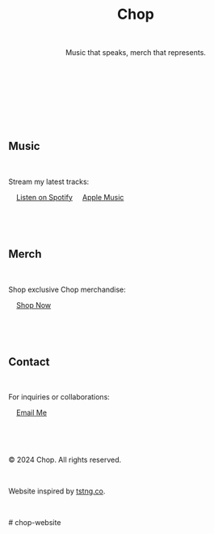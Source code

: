 <!DOCTYPE html>
<html lang="en">
<head>
  <meta charset="UTF-8">
  <meta name="viewport" content="width=device-width, initial-scale=1.0">
  <title>Chop | Official Website</title>
  <style>
    body {
      margin: 0;
      font-family: Arial, sans-serif;
      background-color: #000;
      color: #fff;
      text-align: center;
    }
    header {
      padding: 50px 20px;
      font-size: 2em;
      text-transform: uppercase;
    }
    section {
      padding: 50px 20px;
      border-top: 1px solid #333;
    }
    a {
      color: #ff4747;
      text-decoration: none;
      font-weight: bold;
    }
    a:hover {
      text-decoration: underline;
    }
    .btn {
      display: inline-block;
      margin: 20px 10px;
      padding: 15px 30px;
      font-size: 1em;
      border: 1px solid #ff4747;
      color: #ff4747;
      text-transform: uppercase;
      text-decoration: none;
      border-radius: 5px;
      transition: 0.3s;
    }
    .btn:hover {
      background-color: #ff4747;
      color: #000;
    }
    footer {
      padding: 20px;
      border-top: 1px solid #333;
      font-size: 0.9em;
    }
  </style>
</head>
<body>
  <header>
    <h1>Chop</h1>
    <p>Music that speaks, merch that represents.</p>
  </header>

  <section>
    <h2>Music</h2>
    <p>Stream my latest tracks:</p>
    <a href="https://example.com" target="_blank" class="btn">Listen on Spotify</a>
    <a href="https://example.com" target="_blank" class="btn">Apple Music</a>
  </section>

  <section>
    <h2>Merch</h2>
    <p>Shop exclusive Chop merchandise:</p>
    <a href="https://example.com" target="_blank" class="btn">Shop Now</a>
  </section>

  <section>
    <h2>Contact</h2>
    <p>For inquiries or collaborations:</p>
    <a href="mailto:chop@example.com" class="btn">Email Me</a>
  </section>

  <footer>
    <p>&copy; 2024 Chop. All rights reserved.</p>
    <p>Website inspired by <a href="https://tstng.co" target="_blank">tstng.co</a>.</p>
  </footer>
</body>
</html># chop-website

